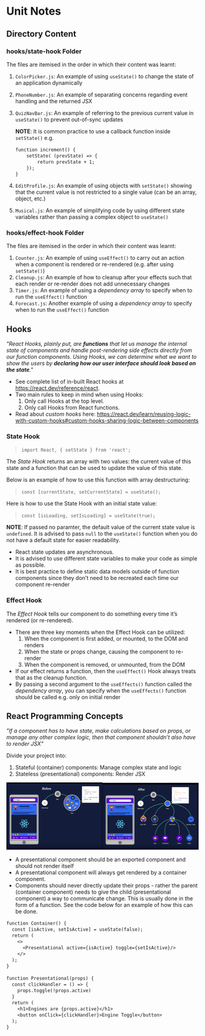 # Unit Notes

## Directory Content
### hooks/state-hook Folder
The files are itemised in the order in which their content was learnt:
1. `ColorPicker.js`: An example of using `useState()` to change the state of an application dynamically
2. `PhoneNumber.js`: An example of separating concerns regarding event handling and the returned JSX
3. `QuizNavBar.js`: An example of referring to the previous current value in `useState()` to prevent out-of-sync updates
    
    **NOTE**: It is common practice to use a callback function inside `setState()` e.g.
    ```
    function increment() {
        setState( (prevState) => {
            return prevState + 1;
        });
    }
    ```

4. `EditProfile.js`: An example of using objects with `setState()` showing that the current value is not restricted to a single value (can be an array, object, etc.)
5. `Musical.js`: An example of simplifying code by using different state variables rather than passing a complex object to `useState()`

### hooks/effect-hook Folder
The files are itemised in the order in which their content was learnt:
1. `Counter.js`: An example of using `useEffect()` to carry out an action when a component is rendered or re-rendered (e.g. after using `setState()`)
2. `Cleanup.js`: An example of how to cleanup after your effects such that each render or re-render does not add unnecessary changes
3. `Timer.js`: An example of using a *dependency array* to specify when to run the `useEffect()` function
4. `Forecast.js`: Another example of using a *dependency array* to specify when to run the `useEffect()` function

## Hooks
_"React Hooks, plainly put, are **functions** that let us manage the internal state of components and handle post-rendering side effects directly from our function components. Using Hooks, we can determine what we want to show the users by **declaring how our user interface should look based on the state**."_

- See complete list of in-built React hooks at https://react.dev/reference/react.
- Two main rules to keep in mind when using Hooks:
  1. Only call Hooks at the top level.
  2. Only call Hooks from React functions.
- Read about *custom hooks* here: https://react.dev/learn/reusing-logic-with-custom-hooks#custom-hooks-sharing-logic-between-components

### State Hook
> `import React, { setState } from 'react';`

The *State Hook* returns an array with two values: the current value of this state and a function that can be used to update the value of this state. 

Below is an example of how to use this function with array destructuring:
> `const [currentState, setCurrentState] = useState();`

Here is how to use the State Hook with an initial state value:
> `const [isLoading, setIsLoading] = useState(true);`

**NOTE**: If passed no paramter, the default value of the current state value is `undefined`. It is advised to pass `null` to the `useState()` function when you do not have a default state for easier readability.

- React state updates are asynchronous.
- It is advised to use different state variables to make your code as simple as possible.
- It is best practice to define static data models outside of function components since they don’t need to be recreated each time our component re-render

### Effect Hook
The *Effect Hook* tells our component to do something every time it’s rendered (or re-rendered).

- There are three key moments when the Effect Hook can be utilized:
  1. When the component is first added, or mounted, to the DOM and renders
  2. When the state or props change, causing the component to re-render
  3. When the component is removed, or unmounted, from the DOM
- If our effect returns a function, then the `useEffect()` Hook always treats that as the cleanup function.
- By passing a second argument to the `useEffects()` function called the *dependency array*, you can specify when the `useEffects()` function should be called e.g. only on initial render

## React Programming Concepts
*"If a component has to have state, make calculations based on props, or manage any other complex logic, then that component shouldn’t also have to render JSX"*

Divide your project into:
  1. Stateful (container) components: Manage complex state and logic
  2. Stateless (presentational) components: Render JSX

<img src="../course-images/React%20App%20Structure%20(Before%20Splitting).png" width="50%"><img src="../course-images/React%20App%20Structure%20(After%20Splitting).png"  width="50%">

-  A presentational component should be an exported component and should not render itself
-  A presentational component will always get rendered by a container component.
-  Components should never directly update their props - rather the parent (container component) needs to give the child (presentational component) a way to communicate change. This is usually done in the form of a function. See the code below for an example of how this can be done.                             
 
```
function Container() {
  const [isActive, setIsActive] = useState(false); 
  return (
    <>
      <Presentational active={isActive} toggle={setIsActive}/>
    </>
  );                            
}
 
function Presentational(props) {
  const clickHandler = () => {
    props.toggle(!props.active)
  }
  return (
    <h1>Engines are {props.active}</h1>
    <button onClick={clickHandler}>Engine Toggle</button>
  );
}
```